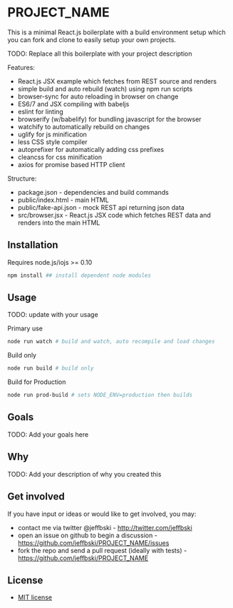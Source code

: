 # PROJECT_NAME

This is a minimal React.js boilerplate with a build environment setup which you can fork and clone to easily setup your own projects.

TODO: Replace all this boilerplate with your project description

Features:

 - React.js JSX example which fetches from REST source and renders
 - simple build and auto rebuild (watch) using npm run scripts
 - browser-sync for auto reloading in browser on change
 - ES6/7 and JSX compiling with babeljs
 - eslint for linting
 - browserify (w/babelify) for bundling javascript for the browser
 - watchify to automatically rebuild on changes
 - uglify for js minification
 - less CSS style compiler
 - autoprefixer for automatically adding css prefixes
 - cleancss for css minification
 - axios for promise based HTTP client

Structure:

 - package.json - dependencies and build commands
 - public/index.html - main HTML
 - public/fake-api.json - mock REST api returning json data
 - src/browser.jsx - React.js JSX code which fetches REST data and renders into the main HTML

## Installation

Requires node.js/iojs >= 0.10

```bash
npm install ## install dependent node modules
```

## Usage

TODO: update with your usage

Primary use
```bash
node run watch # build and watch, auto recompile and load changes
```

Build only
```bash
node run build # build only
```

Build for Production
```bash
node run prod-build # sets NODE_ENV=production then builds
```


## Goals

TODO: Add your goals here

## Why

TODO: Add your description of why you created this

## Get involved

If you have input or ideas or would like to get involved, you may:

 - contact me via twitter @jeffbski  - <http://twitter.com/jeffbski>
 - open an issue on github to begin a discussion - <https://github.com/jeffbski/PROJECT_NAME/issues>
 - fork the repo and send a pull request (ideally with tests) - <https://github.com/jeffbski/PROJECT_NAME>

## License

 - [MIT license](http://github.com/jeffbski/PROJECT_NAME/raw/master/LICENSE)
